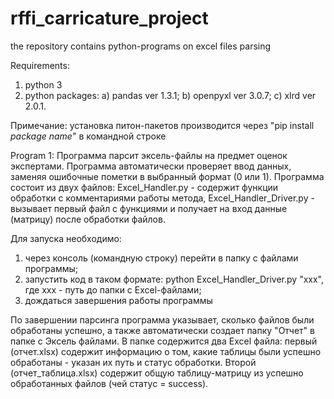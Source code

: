 # rffi_carricature_project

the repository contains python-programs on excel files parsing

Requirements: 
1) python 3
2) python packages:
	a) pandas ver 1.3.1;
	b) openpyxl ver 3.0.7;
	c) xlrd ver 2.0.1.
	
Примечание: установка питон-пакетов производится через "pip install *package name*" в командной строке

Program 1:
Программа парсит эксель-файлы на предмет оценок экспертами. Программа автоматически проверяет ввод данных, заменяя ошибочные пометки в выбранный формат (0 или 1). 
Программа состоит из двух файлов: Excel_Handler.py - содержит функции обработки с комментариями работы метода, Excel_Handler_Driver.py - вызывает первый файл с функциями и получает на вход данные (матрицу) после обработки файлов.

Для запуска необходимо:
1) через консоль (командную строку) перейти в папку с файлами программы;
2) запустить код в таком формате: python Excel_Handler_Driver.py "xxx", где xxx - путь до папки с Excel-файлами;
3) дождаться завершения работы программы

По завершении парсинга программа указывает, сколько файлов были обработаны успешно, а также автоматически создает папку "Отчет" в папке с Эксель файлами. В папке содержится два Excel файла: первый (отчет.xlsx) содержит информацию о том, какие таблицы были успешно обработаны - указан их путь и статус обработки. Второй (отчет_таблица.xlsx) содержит общую таблицу-матрицу из успешно обработанных файлов (чей статус = success). 
